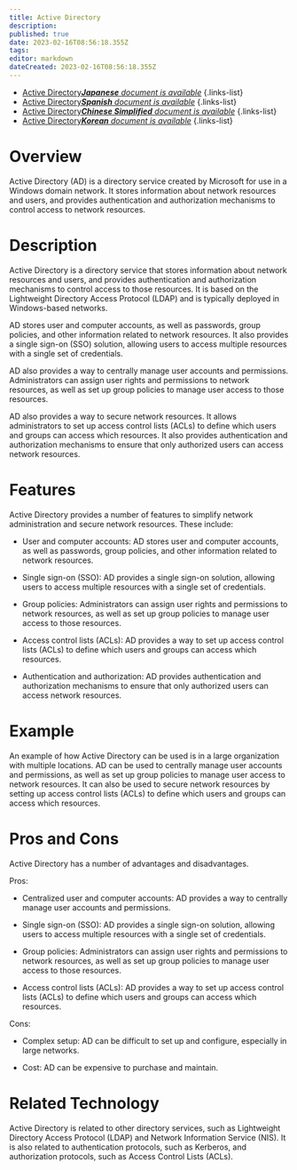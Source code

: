 ```yaml
---
title: Active Directory
description: 
published: true
date: 2023-02-16T08:56:18.355Z
tags: 
editor: markdown
dateCreated: 2023-02-16T08:56:18.355Z
---
```


- [Active Directory***Japanese** document is available*](/ja/Knowledge-base/Dictionary/active-directory)
{.links-list}
- [Active Directory***Spanish** document is available*](/es/Knowledge-base/Dictionary/active-directory)
{.links-list}
- [Active Directory***Chinese Simplified** document is available*](/zh/Knowledge-base/Dictionary/active-directory)
{.links-list}
- [Active Directory***Korean** document is available*](/ko/Knowledge-base/Dictionary/active-directory)
{.links-list}


# Overview
Active Directory (AD) is a directory service created by Microsoft for use in a Windows domain network. It stores information about network resources and users, and provides authentication and authorization mechanisms to control access to network resources.

# Description
Active Directory is a directory service that stores information about network resources and users, and provides authentication and authorization mechanisms to control access to those resources. It is based on the Lightweight Directory Access Protocol (LDAP) and is typically deployed in Windows-based networks.

AD stores user and computer accounts, as well as passwords, group policies, and other information related to network resources. It also provides a single sign-on (SSO) solution, allowing users to access multiple resources with a single set of credentials.

AD also provides a way to centrally manage user accounts and permissions. Administrators can assign user rights and permissions to network resources, as well as set up group policies to manage user access to those resources.

AD also provides a way to secure network resources. It allows administrators to set up access control lists (ACLs) to define which users and groups can access which resources. It also provides authentication and authorization mechanisms to ensure that only authorized users can access network resources.

# Features
Active Directory provides a number of features to simplify network administration and secure network resources. These include:

- User and computer accounts: AD stores user and computer accounts, as well as passwords, group policies, and other information related to network resources.

- Single sign-on (SSO): AD provides a single sign-on solution, allowing users to access multiple resources with a single set of credentials.

- Group policies: Administrators can assign user rights and permissions to network resources, as well as set up group policies to manage user access to those resources.

- Access control lists (ACLs): AD provides a way to set up access control lists (ACLs) to define which users and groups can access which resources.

- Authentication and authorization: AD provides authentication and authorization mechanisms to ensure that only authorized users can access network resources.

# Example
An example of how Active Directory can be used is in a large organization with multiple locations. AD can be used to centrally manage user accounts and permissions, as well as set up group policies to manage user access to network resources. It can also be used to secure network resources by setting up access control lists (ACLs) to define which users and groups can access which resources.

# Pros and Cons
Active Directory has a number of advantages and disadvantages.

Pros:

- Centralized user and computer accounts: AD provides a way to centrally manage user accounts and permissions.

- Single sign-on (SSO): AD provides a single sign-on solution, allowing users to access multiple resources with a single set of credentials.

- Group policies: Administrators can assign user rights and permissions to network resources, as well as set up group policies to manage user access to those resources.

- Access control lists (ACLs): AD provides a way to set up access control lists (ACLs) to define which users and groups can access which resources.

Cons:

- Complex setup: AD can be difficult to set up and configure, especially in large networks.

- Cost: AD can be expensive to purchase and maintain.

# Related Technology
Active Directory is related to other directory services, such as Lightweight Directory Access Protocol (LDAP) and Network Information Service (NIS). It is also related to authentication protocols, such as Kerberos, and authorization protocols, such as Access Control Lists (ACLs).